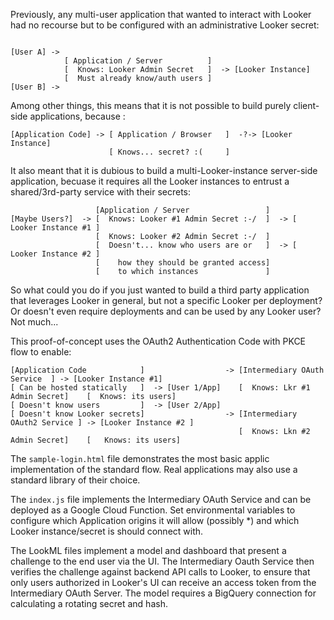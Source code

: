Previously, any multi-user application that wanted to interact with Looker had no recourse but to be configured with an administrative Looker secret:

```

[User A] ->
            [ Application / Server          ]
			[  Knows: Looker Admin Secret   ]  -> [Looker Instance]
			[  Must already know/auth users ]
[User B] -> 
```

Among other things, this means that it is not possible to build purely client-side applications, because :

```
[Application Code] -> [ Application / Browser   ]  -?-> [Looker Instance]
					  [ Knows... secret? :(     ]
```

It also meant that it is dubious to build a multi-Looker-instance server-side application, becuase it requires all the Looker instances to entrust a shared/3rd-party service with their secrets:

```
                   [Application / Server                 ]
[Maybe Users?]  -> [  Knows: Looker #1 Admin Secret :-/  ]  -> [ Looker Instance #1 ]
                   [  Knows: Looker #2 Admin Secret :-/  ]
			       [  Doesn't... know who users are or   ]  -> [ Looker Instance #2 ]
                   [    how they should be granted access]
			       [    to which instances               ]
```

So what could you do if you just wanted to build a third party application that leverages Looker in general, but not a specific Looker per deployment? Or doesn't even require deployments and can be used by any Looker user? Not much...

This proof-of-concept uses the OAuth2 Authentication Code with PKCE flow to enable:

```
[Application Code            ]                  -> [Intermediary OAuth Service  ] -> [Looker Instance #1]
[ Can be hosted statically   ]  -> [User 1/App]    [  Knows: Lkr #1 Admin Secret]    [  Knows: its users]
[ Doesn't know users         ]  -> [User 2/App]
[ Doesn't know Looker secrets]                  -> [Intermediary OAuth2 Service ] -> [Looker Instance #2 ]
                                                   [  Knows: Lkn #2 Admin Secret]    [   Knows: its users]   
```

The `sample-login.html` file demonstrates the most basic applic implementation of the standard flow. Real applications may also use a standard library of their choice.

The `index.js` file implements the Intermediary OAuth Service and can be deployed as a Google Cloud Function. Set environmental variables to configure which Application origins it will allow (possibly *) and which Looker instance/secret is should connect with.

The LookML files implement a model and dashboard that present a challenge to the end user via the UI. The Intermediary Oauth Service then verifies the challenge against backend API calls to Looker, to ensure that only users authorized in Looker's UI can receive an access token from the Intermediary OAuth Server. The model requires a BigQuery connection for calculating a rotating secret and hash.
